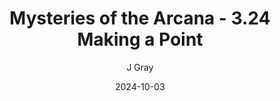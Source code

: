 ---
title: 'Mysteries of the Arcana - 3.24 Making a Point'
alt: 'Mysteries of the Arcana'
date: '2024-10-03'
author: 'J Gray'
artist: 'Keira'
---